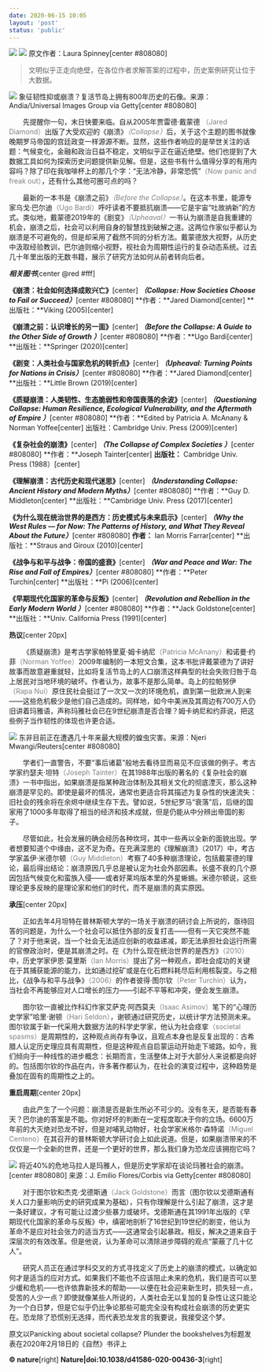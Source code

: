 ```yaml
---
date: 2020-06-15 10:05
layout: 'post'
status: 'public'
---
```

![](https://vkceyugu.cdn.bspapp.com/VKCEYUGU-imgbed/2e380ca1-162e-431a-98cf-258a972b42a0.PNG)
![](https://inz.oss-cn-beijing.aliyuncs.com/Images/Disintegrated%20world/2e380ca1-162e-431a-98cf-258a972b42a0.png)
原文作者：Laura Spinney[center #808080]

> 文明似乎正走向绝壁，在各位作者求解答案的过程中，历史案例研究让位于大数据。

![](https://vkceyugu.cdn.bspapp.com/VKCEYUGU-imgbed/631ca4b0-1cdb-4b05-b55b-a3cfabbc5ed0.JPG)
象征韧性抑或崩溃？复活节岛上拥有800年历史的石像。来源：Andia/Universal Images Group via Getty[center #808080]

&emsp;&emsp;先提醒你一句，末日快要来临。自从2005年贾雷德·戴蒙德 <span style="color:#808080;">（Jared Diamond）</span>出版了大受欢迎的《崩溃》<span style="color:#808080;">*（Collapse）*</span>后，关于这个主题的图书就像晚期罗马帝国的宫廷政变一样源源不断。显然，这些作者响应的是举世关注的话题：气候变化，金融和政治日益不稳定，文明似乎正在逼近绝壁。他们也提到了大数据工具如何为探索历史问题提供新见解。但是，这些书有什么值得分享的有用内容吗？除了印在我咖啡杯上的那几个字：“无法冷静，非常恐慌”<span style="color:#808080;">（Now panic and freak out）</span>，还有什么其他可圈可点的吗？

&emsp;&emsp;最新的一本书是《崩溃之前》<span style="color:#808080;">*（Before the Collapse）*</span>。在这本书里，能源专家乌戈·巴尔迪<span style="color:#808080;">（Ugo Bardi）</span>呼吁读者不要抵抗崩溃——它是宇宙“吐故纳新”的方式。类似地，戴蒙德2019年的《剧变》<span style="color:#808080;">*（Upheaval）*</span>一书认为崩溃是自我重建的机会，崩溃之后，社会可以利用自身的智慧找到破解之道。这两位作家似乎都认为崩溃是不可避免的，但是却采用了截然不同的分析方法。戴蒙德放大视野，从历史中汲取经验教训，巴尔迪则缩小视野，视社会为周期性运行的复杂动态系统。过去几十年里出版的无数书籍，展示了研究方法如何从前者转向后者。

***相关图书***[center @red #fff]

**《崩溃：社会如何选择成败兴亡》**[center]
***（Collapse: How Societies Choose to Fail or Succeed）***[center #808080]
**作者：**Jared Diamond[center]
**出版社：**Viking (2005)[center]

**《崩溃之前：认识增长的另一面》**[center]
***（Before the Collapse: A Guide to the Other Side of Growth ）***[center #808080]
**作者：**Ugo Bardi[center]
**出版社：**Springer (2020)[center]

**《剧变：人类社会与国家危机的转折点》**[center]
***（Upheaval: Turning Points for Nations in Crisis）***[center #808080]
**作者：**Jared Diamond[center]
**出版社：**Little Brown (2019)[center]

**《质疑崩溃：人类韧性、生态脆弱性和帝国衰落的余波》**[center]
***（Questioning Collapse: Human Resilience, Ecological Vulnerability, and the Aftermath of Empire ）***[center #808080]
**作者：**Edited by Patricia A. McAnany & Norman Yoffee[center]
出版社：Cambridge Univ. Press (2009)[center]

**《复杂社会的崩溃》**[center]
***（The Collapse of Complex Societies ）***[center #808080]
**作者：**Joseph Tainter[center]
**出版社：** Cambridge Univ. Press (1988）[center]

**《理解崩溃：古代历史和现代迷思》**[center]
***（Understanding Collapse: Ancient History and Modern Myths）***[center #808080]
**作者：**Guy D. Middleton[center]
**出版社：**Cambridge Univ. Press (2017)[center]

**《为什么现在统治世界的是西方：历史模式与未来启示》**[center]
***（Why the West Rules — for Now: The Patterns of History, and What They Reveal About the Future）***[center #808080]
**作者：** Ian Morris Farrar[center]
**出版社：**Straus and Giroux (2010)[center]

**《战争与和平与战争：帝国的盛衰》**[center]
***（War and Peace and War: The Rise and Fall of Empires）***[center #808080]
**作者：**Peter Turchin[center]
**出版社：**Pi (2006)[center]

**《早期现代化国家的革命与反叛》**[center]
***（Revolution and Rebellion in the Early Modern World ）***[center #808080]
**作者：**Jack Goldstone[center]
**出版社：**Univ. California Press (1991)[center]

**热议**[center 20px]

&emsp;&emsp;《质疑崩溃》是考古学家帕特里夏·姆卡纳尼<span style="color:#808080;">（Patricia McAnany）</span>和诺曼·约菲<span style="color:#808080;">（Norman Yoffee）</span>2009年编制的一本短文合集，这本书批评戴蒙德为了讲好故事而故意避重就轻，比如将复活节岛上的人口崩溃这样典型的社会失败归咎于岛上居民对当地环境的破坏。作者认为，故事不是那么简单。岛上的拉帕努伊<span style="color:#808080;">（Rapa Nui）</span>原住民社会挺过了一次又一次的环境危机，直到第一批欧洲人到来——这些危机极少是他们自己造成的。同样地，如今中美洲及其周边有700万人仍旧讲着玛雅语，声称玛雅社会已在9世纪崩溃是否合理？姆卡纳尼和约菲说，把这些例子当作韧性的体现也许更合适。

![](https://vkceyugu.cdn.bspapp.com/VKCEYUGU-imgbed/358aba5d-93b1-4eba-b4d3-3afa8ab30219.JPG)
东非目前正在遭遇几十年来最大规模的蝗虫灾害。来源：Njeri Mwangi/Reuters[center #808080]

&emsp;&emsp;学者们一直警告，不要“事后诸葛”般地去看待显而易见不应该做的例子。考古学家约瑟夫·坦特<span style="color:#808080;">（Joseph Tainter）</span>在其1988年出版的著名的《复杂社会的崩溃》一书中指出，如果崩溃是指某种政治体制及其相关文化的彻底湮灭，那么这种崩溃是罕见的。即使是最坏的情况，通常也更适合将其描述为复杂性的快速流失：旧社会的残余将在余烬中继续生存下去。譬如说，5世纪罗马“衰落”后，后继的国家用了1000多年取得了相当的经济和技术成就，但是仍能从中分辨出帝国的影子。

&emsp;&emsp;尽管如此，社会发展的确会经历各种坎坷，其中一些再以全新的面貌出现。学者想要知道个中缘由，这不足为奇。在充满深思的《理解崩溃》（2017）中，考古学家盖伊·米德尔顿<span style="color:#808080;">（Guy Middleton）</span>考察了40多种崩溃理论，包括戴蒙德的理论，最后得出结论：崩溃原因几乎总是被认定为社会外部因素。长盛不衰的几个原因包括气候变化和蛮族入侵——或者好莱坞版本里的外星蜥蜴。米德尔顿说，这些理论更多反映的是理论家和他们的时代，而不是崩溃的真实原因。

**承压**[center 20px]

&emsp;&emsp;正如去年4月坦特在普林斯顿大学的一场关于崩溃的研讨会上所说的，亟待回答的问题是，为什么一个社会可以抵住外部的反复打击——但有一天它突然不能了？对于他来说，当一个社会无法适应创新的收益递减，即无法承担社会运行所需的官僚政治时，便是其崩溃之时。在《为什么现在统治世界的是西方》<span style="color:#808080;">（2010）</span>中，历史学家伊恩·莫里斯<span style="color:#808080;">（Ian Morris）</span>提出了另一种观点，即社会成功的关键在于其捕获能源的能力，比如通过挖矿或是在化石燃料耗尽后利用核裂变。与之相比，《战争与和平与战争》<span style="color:#808080;">（2006）</span>的作者彼得·图尔钦<span style="color:#808080;">（Peter Turchin）</span>认为，当社会不再能够应对人口增长的压力——引起不平等和冲突，便会发生崩溃。

&emsp;&emsp;图尔钦一直被比作科幻作家艾萨克·阿西莫夫<span style="color:#808080;">（Isaac Asimov）</span>笔下的“心理历史学家”哈里·谢顿<span style="color:#808080;">（Hari Seldon）</span>，谢顿通过研究历史，以统计学方法预测未来。图尔钦属于新一代采用大数据方法的科学史学家，他认为社会痉挛<span style="color:#808080;">（societal spasms）</span>是周期性的，这种观点尚存有争议，且观点本身也是反复出现的：古希腊人认定历史理应具有周期性，但是这种观点自启蒙运动开始走下坡路。如今，我们倾向于一种线性的进步概念：长期而言，生活整体上对于大部分人来说都是向好的。包括图尔钦的作品在内，许多著作都认为，在社会的演变过程中，这种趋势是叠加在固有的周期性之上的。

**重启周期**[center 20px]

&emsp;&emsp;由此产生了一个问题：崩溃是否是新生所必不可少的。没有冬天，是否能有春天？巴尔迪的答案是不能。你对好坏的判断在一定程度取决于你的立场。6600万年前的大灭绝对恐龙不好，但是对哺乳动物好，社会学家米格尔·森特诺<span style="color:#808080;">（Miguel Centeno）</span>在其召开的普林斯顿大学研讨会上如此说道。但是，如果崩溃带来的不仅仅是一个全新的世界，还是一个更好的世界，那么我们身为恐龙应该拥抱它吗？

![](https://vkceyugu.cdn.bspapp.com/VKCEYUGU-imgbed/797eea9a-d8a9-4e87-ad4c-bf6f7e67f49c.JPG)
将近40%的危地马拉人是玛雅人，但是历史学家却在谈论玛雅社会的崩溃。[center #808080]
来源：J. Emilio Flores/Corbis via Getty[center #808080]

&emsp;&emsp;对于图尔钦和杰克·戈德斯通<span style="color:#808080;">（Jack Goldstone）</span>而言（图尔钦以戈德斯通有关人口力量影响历史的研究成果为基础），只有你理解是什么引起了崩溃，这才是一条好建议，才有可能让过渡少些暴力或破坏。戈德斯通在其1991年出版的《早期现代化国家的革命与反叛》中，缜密地剖析了16世纪到19世纪的剧变，他认为革命不是应对社会张力的适当方式——这通常会引起暴政。相反，解决之道来自于深层次的有效改革。但是他说，认为革命可以清除进步障碍的观点“蒙蔽了几十亿人”。

&emsp;&emsp;研究人员正在通过学科交叉的方式寻找定义了历史上的崩溃的模式，以确定如何才是适当的应对方式。如果我们不能也不应该阻止未来的危机，我们是否可以至少缓和危机——也许依靠新技术的帮助——以便在社会迎来新生时，损失轻一点，受苦的人少一点？即使就像某些人所说的，人类社会无以复加的复杂性让这只能沦为一个白日梦，但是它似乎仍比争论那些可能完全没有构成社会崩溃的历史更实在。恐龙除了恐慌别无选择，而代表恐龙发言的我要说，我接受这个梦。

原文以Panicking about societal collapse? Plunder the bookshelves为标题发表在2020年2月18日的《自然》书评上

**© nature**[right]
**Nature|doi:10.1038/d41586-020-00436-3**[right]